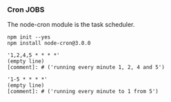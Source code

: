 ### Cron JOBS
The node-cron module is the task scheduler.

```
npm init --yes
npm install node-cron@3.0.0
```

```
'1,2,4,5 * * * *' 
(empty line)
[comment]: # ('running every minute 1, 2, 4 and 5')

'1-5 * * * *'
(empty line)
[comment]: # ('running every minute to 1 from 5')
```